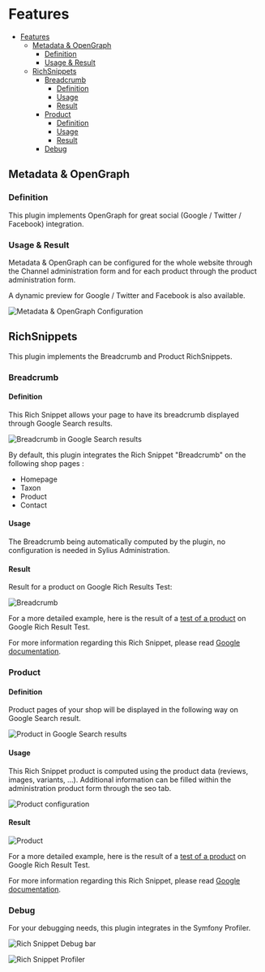 # Features

- [Features](#features)
  * [Metadata & OpenGraph](#metadata---opengraph)
    + [Definition](#definition)
    + [Usage & Result](#usage---result)
  * [RichSnippets](#richsnippets)
    + [Breadcrumb](#breadcrumb)
      - [Definition](#definition-1)
      - [Usage](#usage)
      - [Result](#result)
    + [Product](#product)
      - [Definition](#definition-2)
      - [Usage](#usage-1)
      - [Result](#result-1)
    + [Debug](#debug)

## Metadata & OpenGraph

### Definition

This plugin implements OpenGraph for great social (Google / Twitter / Facebook) integration.

### Usage & Result

Metadata & OpenGraph can be configured for the whole website through the Channel administration form and for each product through the product administration form. 

A dynamic preview for Google / Twitter and Facebook is also available.

![Metadata & OpenGraph Configuration](./data/meta.gif)

## RichSnippets

This plugin implements the Breadcrumb and Product RichSnippets.

### Breadcrumb

#### Definition

This Rich Snippet allows your page to have its breadcrumb displayed through Google Search results.

![Breadcrumb in Google Search results](https://developers.google.com/search/docs/data-types/images/breadcrumb.png)

By default, this plugin integrates the Rich Snippet "Breadcrumb" on the following shop pages :
* Homepage
* Taxon
* Product
* Contact

#### Usage

The Breadcrumb being automatically computed by the plugin, no configuration is needed in Sylius Administration.

#### Result

Result for a product on Google Rich Results Test:

![Breadcrumb](./data/breadcrumb.gif)

For a more detailed example, here is the result of a [test of a product](https://search.google.com/test/rich-results?utm_campaign=sdtt&utm_medium=code&id=KbrOf3TZ8L9HmBuQW4-itQ) on Google Rich Result Test.

For more information regarding this Rich Snippet, please read [Google documentation](https://developers.google.com/search/docs/data-types/breadcrumb).

### Product

#### Definition

Product pages of your shop will be displayed in the following way on Google Search result.

![Product in Google Search results](./data/rich-snippet-product-result.png)

#### Usage

This Rich Snippet product is computed using the product data (reviews, images, variants, ...). Additional information can be filled within the administration product form through the seo tab. 

![Product configuration](./data/product-configuration.png)

#### Result

![Product](./data/product.png)

For a more detailed example, here is the result of a [test of a product](https://search.google.com/test/rich-results?utm_campaign=sdtt&utm_medium=code&id=KbrOf3TZ8L9HmBuQW4-itQ) on Google Rich Result Test. 

For more information regarding this Rich Snippet, please read [Google documentation](https://developers.google.com/search/docs/data-types/product).

### Debug

For your debugging needs, this plugin integrates in the Symfony Profiler.

![Rich Snippet Debug bar](./data/rich-snippets-debug-bar.png)

![Rich Snippet Profiler](./data/rich-snippets-profiler.png)
